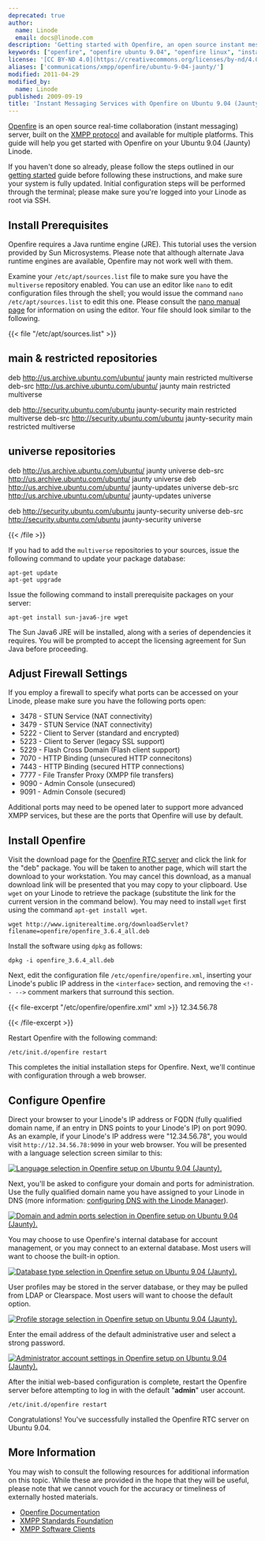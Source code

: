 ```yaml
---
deprecated: true
author:
  name: Linode
  email: docs@linode.com
description: 'Getting started with Openfire, an open source instant messaging server built on the XMPP/Jabber protocol for Ubuntu 9.04 (Jaunty).'
keywords: ["openfire", "openfire ubuntu 9.04", "openfire linux", "instant messaging", "real-time messaging", "xmpp server", "collaboration software", "chat software", "linux jabber server"]
license: '[CC BY-ND 4.0](https://creativecommons.org/licenses/by-nd/4.0)'
aliases: ['communications/xmpp/openfire/ubuntu-9-04-jaunty/']
modified: 2011-04-29
modified_by:
  name: Linode
published: 2009-09-19
title: 'Instant Messaging Services with Openfire on Ubuntu 9.04 (Jaunty)'
---
```




[Openfire](http://www.igniterealtime.org/projects/openfire/) is an open source real-time collaboration (instant messaging) server, built on the [XMPP protocol](http://en.wikipedia.org/wiki/Extensible_Messaging_and_Presence_Protocol) and available for multiple platforms. This guide will help you get started with Openfire on your Ubuntu 9.04 (Jaunty) Linode.

If you haven't done so already, please follow the steps outlined in our [getting started](/docs/getting-started/) guide before following these instructions, and make sure your system is fully updated. Initial configuration steps will be performed through the terminal; please make sure you're logged into your Linode as root via SSH.

Install Prerequisites
---------------------

Openfire requires a Java runtime engine (JRE). This tutorial uses the version provided by Sun Microsystems. Please note that although alternate Java runtime engines are available, Openfire may not work well with them.

Examine your `/etc/apt/sources.list` file to make sure you have the `multiverse` repository enabled. You can use an editor like `nano` to edit configuration files through the shell; you would issue the command `nano /etc/apt/sources.list` to edit this one. Please consult the [nano manual page](http://www.nano-editor.org/dist/v1.2/nano.1.html) for information on using the editor. Your file should look similar to the following.

{{< file "/etc/apt/sources.list" >}}
## main & restricted repositories
deb http://us.archive.ubuntu.com/ubuntu/ jaunty main restricted multiverse
deb-src http://us.archive.ubuntu.com/ubuntu/ jaunty main restricted multiverse

deb http://security.ubuntu.com/ubuntu jaunty-security main restricted multiverse
deb-src http://security.ubuntu.com/ubuntu jaunty-security main restricted multiverse

## universe repositories
deb http://us.archive.ubuntu.com/ubuntu/ jaunty universe
deb-src http://us.archive.ubuntu.com/ubuntu/ jaunty universe
deb http://us.archive.ubuntu.com/ubuntu/ jaunty-updates universe
deb-src http://us.archive.ubuntu.com/ubuntu/ jaunty-updates universe

deb http://security.ubuntu.com/ubuntu jaunty-security universe
deb-src http://security.ubuntu.com/ubuntu jaunty-security universe

{{< /file >}}


If you had to add the `multiverse` repositories to your sources, issue the following command to update your package database:

    apt-get update
    apt-get upgrade

Issue the following command to install prerequisite packages on your server:

    apt-get install sun-java6-jre wget

The Sun Java6 JRE will be installed, along with a series of dependencies it requires. You will be prompted to accept the licensing agreement for Sun Java before proceeding.

Adjust Firewall Settings
------------------------

If you employ a firewall to specify what ports can be accessed on your Linode, please make sure you have the following ports open:

-   3478 - STUN Service (NAT connectivity)
-   3479 - STUN Service (NAT connectivity)
-   5222 - Client to Server (standard and encrypted)
-   5223 - Client to Server (legacy SSL support)
-   5229 - Flash Cross Domain (Flash client support)
-   7070 - HTTP Binding (unsecured HTTP connecitons)
-   7443 - HTTP Binding (secured HTTP connections)
-   7777 - File Transfer Proxy (XMPP file transfers)
-   9090 - Admin Console (unsecured)
-   9091 - Admin Console (secured)

Additional ports may need to be opened later to support more advanced XMPP services, but these are the ports that Openfire will use by default.

Install Openfire
----------------

Visit the download page for the [Openfire RTC server](http://www.igniterealtime.org/downloads/index.jsp#openfire) and click the link for the "deb" package. You will be taken to another page, which will start the download to your workstation. You may cancel this download, as a manual download link will be presented that you may copy to your clipboard. Use `wget` on your Linode to retrieve the package (substitute the link for the current version in the command below). You may need to install `wget` first using the command `apt-get install wget`.

    wget http://www.igniterealtime.org/downloadServlet?filename=openfire/openfire_3.6.4_all.deb 

Install the software using `dpkg` as follows:

    dpkg -i openfire_3.6.4_all.deb 

Next, edit the configuration file `/etc/openfire/openfire.xml`, inserting your Linode's public IP address in the `<interface>` section, and removing the `<!-- -->` comment markers that surround this section.

{{< file-excerpt "/etc/openfire/openfire.xml" xml >}}
<interface>12.34.56.78</interface>

{{< /file-excerpt >}}


Restart Openfire with the following command:

    /etc/init.d/openfire restart 

This completes the initial installation steps for Openfire. Next, we'll continue with configuration through a web browser.

Configure Openfire
------------------

Direct your browser to your Linode's IP address or FQDN (fully qualified domain name, if an entry in DNS points to your Linode's IP) on port 9090. As an example, if your Linode's IP address were "12.34.56.78", you would visit `http://12.34.56.78:9090` in your web browser. You will be presented with a language selection screen similar to this:

[![Language selection in Openfire setup on Ubuntu 9.04 (Jaunty).](/docs/assets/471-openfire-ubuntu-9.04-01-language-selection.png)](/docs/assets/471-openfire-ubuntu-9.04-01-language-selection.png)

Next, you'll be asked to configure your domain and ports for administration. Use the fully qualified domain name you have assigned to your Linode in DNS (more information: [configuring DNS with the Linode Manager](/docs/dns-guides/configuring-dns-with-the-linode-manager)).

[![Domain and admin ports selection in Openfire setup on Ubuntu 9.04 (Jaunty).](/docs/assets/472-openfire-ubuntu-9.04-02-domain-ports-selection.png)](/docs/assets/472-openfire-ubuntu-9.04-02-domain-ports-selection.png)

You may choose to use Openfire's internal database for account management, or you may connect to an external database. Most users will want to choose the built-in option.

[![Database type selection in Openfire setup on Ubuntu 9.04 (Jaunty).](/docs/assets/473-openfire-ubuntu-9.04-03-database-selection.png)](/docs/assets/473-openfire-ubuntu-9.04-03-database-selection.png)

User profiles may be stored in the server database, or they may be pulled from LDAP or Clearspace. Most users will want to choose the default option.

[![Profile storage selection in Openfire setup on Ubuntu 9.04 (Jaunty).](/docs/assets/474-openfire-ubuntu-9.04-04-profile-settings.png)](/docs/assets/474-openfire-ubuntu-9.04-04-profile-settings.png)

Enter the email address of the default administrative user and select a strong password.

[![Administrator account settings in Openfire setup on Ubuntu 9.04 (Jaunty).](/docs/assets/475-openfire-ubuntu-9.04-05-admin-account-settings.png)](/docs/assets/475-openfire-ubuntu-9.04-05-admin-account-settings.png)

After the initial web-based configuration is complete, restart the Openfire server before attempting to log in with the default "**admin**" user account.

    /etc/init.d/openfire restart

Congratulations! You've successfully installed the Openfire RTC server on Ubuntu 9.04.

More Information
----------------

You may wish to consult the following resources for additional information on this topic. While these are provided in the hope that they will be useful, please note that we cannot vouch for the accuracy or timeliness of externally hosted materials.

- [Openfire Documentation](http://www.igniterealtime.org/projects/openfire/documentation.jsp)
- [XMPP Standards Foundation](http://xmpp.org/)
- [XMPP Software Clients](http://xmpp.org/software/clients.shtml)



